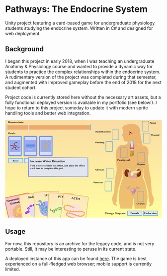 # Pathways: The Endocrine System

Unity project featuring a card-based game for undergraduate physiology students studying the endocrine system. Written in C# and designed for web deployment.

## Background

I began this project in early 2018, when I was teaching an undergraduate Anatomy & Physiology course and wanted to provide a dynamic way for students to practice the complex relationships within the endocrine system. A rudimentary version of the project was completed during that semester, and augmented with improved gameplay before the end of 2018 for the next student cohort.

Project code is currently stored here without the necessary art assets, but a fully functional deployed version is available in my portfolio (see below!). I hope to return to this project someday to update it with modern sprite handling tools and better web integration.

![The main interface of Pathways: The Endocrine System features an anatomical diagram and a hand of hormone cards that can be "played" on different tissues.](./readme/preview_endocrine-pathways.webp)

## Usage

For now, this repository is an archive for the legacy code, and is not very portable. Still, it may be interesting to peruse in its current state.

A deployed instance of this app can be found [here](https://endocrine.binderlab.io). The game is best experienced on a full-fledged web browser; mobile support is currently limited.

